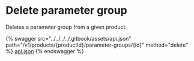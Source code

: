 # Delete parameter group

Deletes a parameter group from a given product.

{% swagger src="../../../../.gitbook/assets/api.json" path="/v1/products/{productId}/parameter-groups/{id}" method="delete" %}
[api.json](../../../../.gitbook/assets/api.json)
{% endswagger %}
